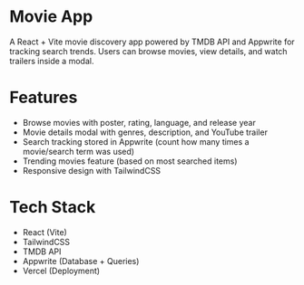 # Movie App
A React + Vite movie discovery app powered by TMDB API and Appwrite for tracking search trends.
Users can browse movies, view details, and watch trailers inside a modal.

# Features 

- Browse movies with poster, rating, language, and release year
- Movie details modal with genres, description, and YouTube trailer
- Search tracking stored in Appwrite (count how many times a movie/search term was used)
- Trending movies feature (based on most searched items)
- Responsive design with TailwindCSS

# Tech Stack

- React (Vite)
- TailwindCSS
- TMDB API
- Appwrite (Database + Queries)
- Vercel (Deployment)
